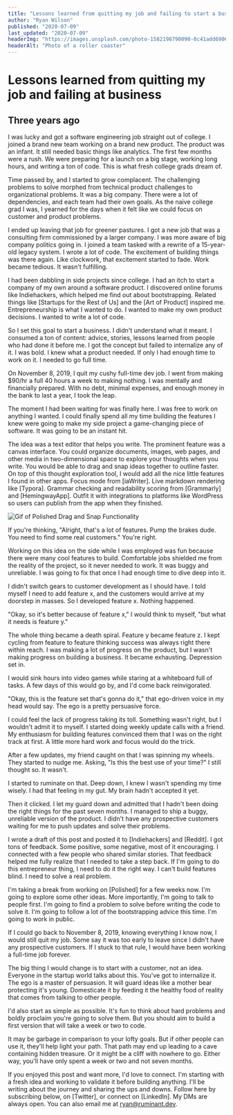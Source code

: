 ```yaml
---
title: "Lessons learned from quitting my job and failing to start a business"
author: "Ryan Wilson"
published: "2020-07-09"
last_updated: "2020-07-09"
headerImg: "https://images.unsplash.com/photo-1582198790090-0c41add69066?ixlib=rb-1.2.1&ixid=eyJhcHBfaWQiOjEyMDd9&auto=format&fit=crop&w=1778&q=80"
headerAlt: "Photo of a roller coaster"
---
```


# Lessons learned from quitting my job and failing at business

## Three years ago
I was lucky and got a software engineering job straight out of college. I joined a brand new team working on a brand new product. The product was an infant. It still needed basic things like analytics. The first few months were a rush. We were preparing for a launch on a big stage, working long hours, and writing a ton of code. This is what fresh college grads dream of.

Time passed by, and I started to grow complacent. The challenging problems to solve morphed from technical product challenges to organizational problems. It was a big company. There were a lot of dependencies, and each team had their own goals. As the naive college grad I was, I yearned for the days when it felt like we could focus on customer and product problems.

I ended up leaving that job for greener pastures. I got a new job that was a consulting firm commissioned by a larger company. I was more aware of big company politics going in. I joined a team tasked with a rewrite of a 15-year-old legacy system. I wrote a lot of code. The excitement of building things was there again. Like clockwork, that excitement started to fade. Work became tedious. It wasn't fulfilling.

I had been dabbling in side projects since college. I had an itch to start a company of my own around a software product. I discovered online forums like Indiehackers, which helped me find out about bootstrapping. Related things like [Startups for the Rest of Us] and the [Art of Product] inspired me. Entrepreneurship is what I wanted to do. I wanted to make my own product decisions. I wanted to write a lot of code.

So I set this goal to start a business. I didn't understand what it meant. I consumed a ton of content: advice, stories, lessons learned from people who had done it before me. I got the concept but failed to internalize any of it. I was bold. I knew what a product needed. If only I had enough time to work on it. I needed to go full time.

On November 8, 2019, I quit my cushy full-time dev job. I went from making $90/hr a full 40 hours a week to making nothing. I was mentally and financially prepared. With no debt, minimal expenses, and enough money in the bank to last a year, I took the leap.

The moment I had been waiting for was finally here. I was free to work on anything I wanted. I could finally spend all my time building the features I knew were going to make my side project a game-changing piece of software. It was going to be an instant hit.

The idea was a text editor that helps you write. The prominent feature was a canvas interface. You could organize documents, images, web pages, and other media in two-dimensional space to explore your thoughts when you write. You would be able to drag and snap ideas together to outline faster. On top of this thought exploration tool, I would add all the nice little features I found in other apps. Focus mode from [iaWriter]. Live markdown rendering like [Typora]. Grammar checking and readability scoring from [Grammarly] and [HemingwayApp]. Outfit it with integrations to platforms like WordPress so users can publish from the app when they finished.

![Gif of Polished Drag and Snap Functionality]('https://ruminant.dev/img/drag-and-snap.gif')

If you're thinking, "Alright, that's a lot of features. Pump the brakes dude. You need to find some real customers." You're right.

Working on this idea on the side while I was employed was fun because there were many cool features to build. Comfortable jobs shielded me from the reality of the project, so it never needed to work. It was buggy and unreliable. I was going to fix that once I had enough time to dive deep into it.

I didn't switch gears to customer development as I should have. I told myself I need to add feature x, and the customers would arrive at my doorstep in masses. So I developed feature x. Nothing happened.

"Okay, so it's better because of feature x," I would think to myself, "but what it needs is feature y."

The whole thing became a death spiral. Feature y became feature z. I kept cycling from feature to feature thinking success was always right there within reach. I was making a lot of progress on the product, but I wasn't making progress on building a business. It became exhausting. Depression set in.

I would sink hours into video games while staring at a whiteboard full of tasks. A few days of this would go by, and I'd come back reinvigorated. 

"Okay, this is the feature set that's gonna do it," that ego-driven voice in my head would say. The ego is a pretty persuasive force.

I could feel the lack of progress taking its toll. Something wasn't right, but I wouldn't admit it to myself. I started doing weekly update calls with a friend. My enthusiasm for building features convinced them that I was on the right track at first. A little more hard work and focus would do the trick.

After a few updates, my friend caught on that I was spinning my wheels. They started to nudge me. Asking, "Is this the best use of your time?" I still thought so. It wasn't.

I started to ruminate on that. Deep down, I knew I wasn't spending my time wisely. I had that feeling in my gut. My brain hadn't accepted it yet.

Then it clicked. I let my guard down and admitted that I hadn't been doing the right things for the past seven months. I managed to ship a buggy, unreliable version of the product. I didn't have any prospective customers waiting for me to push updates and solve their problems.

I wrote a draft of this post and posted it to [Indiehackers] and [Reddit]. I got tons of feedback. Some positive, some negative, most of it encouraging. I connected with a few people who shared similar stories. That feedback helped me fully realize that I needed to take a step back. If I'm going to do this entrepreneur thing, I need to do it the right way. I can't build features blind. I need to solve a real problem.

I'm taking a break from working on [Polished] for a few weeks now. I'm going to explore some other ideas. More importantly, I'm going to talk to people first. I'm going to find a problem to solve before writing the code to solve it. I'm going to follow a lot of the bootstrapping advice this time. I'm going to work in public.

If I could go back to November 8, 2019, knowing everything I know now, I would still quit my job. Some say it was too early to leave since I didn't have any prospective customers. If I stuck to that rule, I would have been working a full-time job forever.

The big thing I would change is to start with a customer, not an idea. Everyone in the startup world talks about this. You've got to internalize it. The ego is a master of persuasion. It will guard ideas like a mother bear protecting it's young. Domesticate it by feeding it the healthy food of reality that comes from talking to other people.

I'd also start as simple as possible. It's fun to think about hard problems and boldly proclaim you're going to solve them. But you should aim to build a first version that will take a week or two to code.

It may be garbage in comparison to your lofty goals. But if other people can use it, they'll help light your path. That path may end up leading to a cave containing hidden treasure. Or it might be a cliff with nowhere to go. Either way, you'll have only spent a week or two and not seven months.

If you enjoyed this post and want more, I'd love to connect. I'm starting with a fresh idea and working to validate it before building anything. I'll be writing about the journey and sharing the ups and downs. Follow here by subscribing below, on [Twitter], or connect on [LinkedIn]. My DMs are always open. You can also email me at ryan@ruminant.dev.